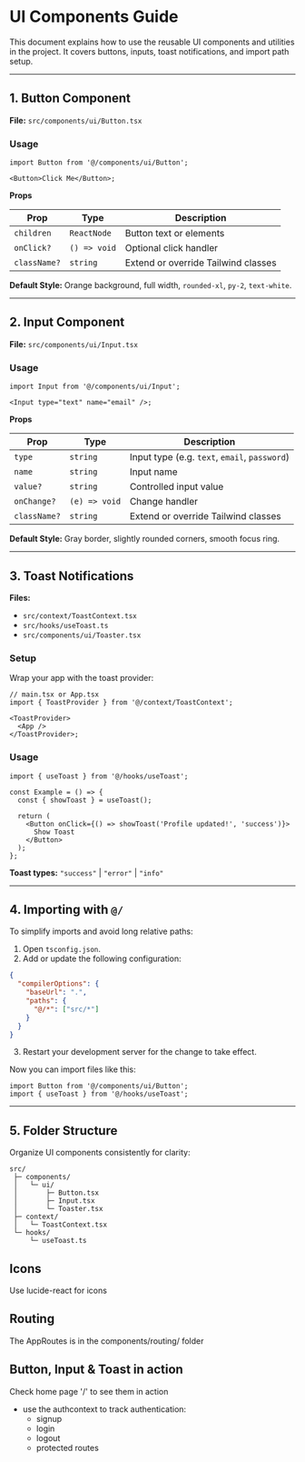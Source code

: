 # UI Components Guide

This document explains how to use the reusable UI components and utilities in the project. It covers buttons, inputs, toast notifications, and import path setup.

---

## 1. Button Component

**File:** `src/components/ui/Button.tsx`

### Usage

```tsx
import Button from '@/components/ui/Button';

<Button>Click Me</Button>;
```

**Props**

| Prop         | Type         | Description                         |
| ------------ | ------------ | ----------------------------------- |
| `children`   | `ReactNode`  | Button text or elements             |
| `onClick?`   | `() => void` | Optional click handler              |
| `className?` | `string`     | Extend or override Tailwind classes |

**Default Style:**
Orange background, full width, `rounded-xl`, `py-2`, `text-white`.

---

## 2. Input Component

**File:** `src/components/ui/Input.tsx`

### Usage

```tsx
import Input from '@/components/ui/Input';

<Input type="text" name="email" />;
```

**Props**

| Prop         | Type          | Description                                   |
| ------------ | ------------- | --------------------------------------------- |
| `type`       | `string`      | Input type (e.g. `text`, `email`, `password`) |
| `name`       | `string`      | Input name                                    |
| `value?`     | `string`      | Controlled input value                        |
| `onChange?`  | `(e) => void` | Change handler                                |
| `className?` | `string`      | Extend or override Tailwind classes           |

**Default Style:**
Gray border, slightly rounded corners, smooth focus ring.

---

## 3. Toast Notifications

**Files:**

- `src/context/ToastContext.tsx`
- `src/hooks/useToast.ts`
- `src/components/ui/Toaster.tsx`

### Setup

Wrap your app with the toast provider:

```tsx
// main.tsx or App.tsx
import { ToastProvider } from '@/context/ToastContext';

<ToastProvider>
  <App />
</ToastProvider>;
```

### Usage

```tsx
import { useToast } from '@/hooks/useToast';

const Example = () => {
  const { showToast } = useToast();

  return (
    <Button onClick={() => showToast('Profile updated!', 'success')}>
      Show Toast
    </Button>
  );
};
```

**Toast types:**
`"success"` | `"error"` | `"info"`

---

## 4. Importing with `@/`

To simplify imports and avoid long relative paths:

1. Open `tsconfig.json`.
2. Add or update the following configuration:

```json
{
  "compilerOptions": {
    "baseUrl": ".",
    "paths": {
      "@/*": ["src/*"]
    }
  }
}
```

3. Restart your development server for the change to take effect.

Now you can import files like this:

```tsx
import Button from '@/components/ui/Button';
import { useToast } from '@/hooks/useToast';
```

---

## 5. Folder Structure

Organize UI components consistently for clarity:

```
src/
 ├─ components/
 │   └─ ui/
 │       ├─ Button.tsx
 │       ├─ Input.tsx
 │       └─ Toaster.tsx
 ├─ context/
 │   └─ ToastContext.tsx
 └─ hooks/
     └─ useToast.ts
```

## Icons

Use lucide-react for icons

## Routing

The AppRoutes is in the components/routing/ folder

## Button, Input & Toast in action

Check home page '/' to see them in action

<!-- TODO: -->

- use the authcontext to track authentication:
  - signup
  - login
  - logout
  - protected routes
